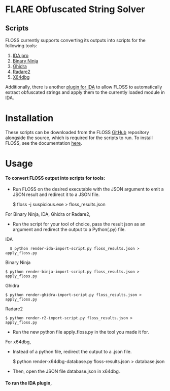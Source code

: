 # FLARE Obfuscated String Solver

## Scripts
FLOSS currently supports converting its outputs into scripts for
the following tools:
1. [IDA pro](render-ida-import-script.py)
2. [Binary Ninja](render-binja-import-script.py)
3. [Ghidra](render-ghidra-import-script.py)
4. [Radare2](render-r2-import-script.py)
5. [X64dbg](render-x64dbg-database.py)
  
Additionally, there is another [plugin for IDA](idaplugin.py) to allow FLOSS to
automatically extract obfuscated strings and apply them to the
currently loaded module in IDA.

# Installation
These scripts can be downloaded from the FLOSS [GitHub](https://github.com/mandiant/flare-floss) repository
alongside the source, which is required for the scripts to run.
To install FLOSS, see the documentation [here](../doc/installation.md).


# Usage
#### To convert FLOSS output into scripts for tools:

- Run FLOSS on the desired executable with the JSON argument to emit a JSON result
and redirect it to a JSON file.


    $ floss -j suspicious.exe > floss_results.json

For Binary Ninja, IDA, Ghidra or Radare2,
- Run the script for your tool of choice, pass the result json as an argument and
redirect the output to a Python(.py) file.

IDA

      $ python render-ida-import-script.py floss_results.json > apply_floss.py

Binary Ninja

    $ python render-binja-import-script.py floss_results.json > apply_floss.py

Ghidra

    $ python render-ghidra-import-script.py floss_results.json > apply_floss.py

Radare2

    $ python render-r2-import-script.py floss_results.json > apply_floss.py

- Run the new python file apply_floss.py in the tool you made it for.

For x64dbg,
- Instead of a python file, redirect the output to a .json file.


    $ python render-x64dbg-database.py floss-results.json > database.json

- Then, open the JSON file database.json in x64dbg.

#### To run the IDA plugin,
